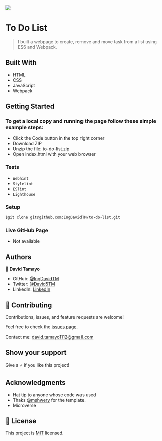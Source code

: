 ![](https://img.shields.io/badge/Microverse-blueviolet)

# To Do List

> I built a webpage to create, remove and move task from a list using ES6 and Webpack.

## Built With

- HTML
- CSS
- JavaScript
- Webpack

## Getting Started

### To get a local copy and running the page follow these simple example steps:
- Click the Code button in the top right corner
- Download ZIP
- Unzip the file: to-do-list.zip
- Open index.html with your web browser
### Tests
- `Webhint`
- `Stylelint`
- `ESlint`
- `Lighthouse`
### Setup
```
$git clone git@github.com:IngDavidTM/to-do-list.git
```

### Live GitHub Page
- Not available

## Authors

👤 **David Tamayo**

- GitHub: [@IngDavidTM](https://github.com/IngDavidTM)
- Twitter: [@David5TM](https://twitter.com/David5TM)
- LinkedIn: [LinkedIn](https://www.linkedin.com/in/ing-david-tamayo)

## 🤝 Contributing

Contributions, issues, and feature requests are welcome!

Feel free to check the [issues page](../../issues/).

Contact me: david.tamayo1112@gmail.com

## Show your support

Give a ⭐️ if you like this project!

## Acknowledgments

- Hat tip to anyone whose code was used
- Thaks [@mshwery](https://web.archive.org/web/20180320194056/http://www.getminimalist.com:80/) for the template.
- Microverse

## 📝 License

This project is [MIT](./LICENSE) licensed.
